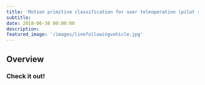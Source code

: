 ```yaml
---
title: 'Motion primitive classification for user teleoperation (pilot study)'
subtitle:
date: 2018-06-30 00:00:00
description:
featured_image: '/images/linefollowingvehicle.jpg'
---
```


## Overview

### Check it out!
